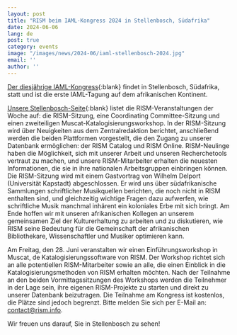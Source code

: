 ```yaml
---
layout: post
title: "RISM beim IAML-Kongress 2024 in Stellenbosch, Südafrika"
date: 2024-06-06
lang: de
post: true
category: events
image: "/images/news/2024-06/iaml-stellenbosch-2024.jpg"
email: ''
author: ''
---
```


[Der diesjährige IAML-Kongress](https://www.iaml.info/congresses/2024-stellenbosch){:blank} findet in Stellenbosch, Südafrika, statt und ist die erste IAML-Tagung auf dem afrikanischen Kontinent.

[Unsere Stellenbosch-Seite](https://rism.info/publications/iaml-congresses/2024.html){:blank} listet die RISM-Veranstaltungen der Woche auf: die RISM-Sitzung, eine Coordinating Committee-Sitzung und einen zweiteiligen Muscat-Katalogisierungsworkshop. In der RISM-Sitzung wird über Neuigkeiten aus dem Zentralredaktion berichtet, anschließend werden die beiden Plattformen vorgestellt, die den Zugang zu unserer Datenbank ermöglichen: der RISM Catalog und RISM Online. RISM-Neulinge haben die Möglichkeit, sich mit unserer Arbeit und unseren Recherchetools vertraut zu machen, und unsere RISM-Mitarbeiter erhalten die neuesten Informationen, die sie in ihre nationalen Arbeitsgruppen einbringen können. Die RISM-Sitzung wird mit einem Gastvortrag von Wilhelm Delport (Universität Kapstadt) abgeschlossen. Er wird uns über südafrikanische Sammlungen schriftlicher Musikquellen berichten, die noch nicht in RISM enthalten sind, und gleichzeitig wichtige Fragen dazu aufwerfen, wie schriftliche Musik manchmal inhärent ein koloniales Erbe mit sich bringt. Am Ende hoffen wir mit unseren afrikanischen Kollegen an unserem gemeinsamen Ziel der Kulturerhaltung zu arbeiten und zu diskutieren, wie RISM seine Bedeutung für die Gemeinschaft der afrikanischen Bibliothekare, Wissenschaftler und Musiker optimieren kann. 

Am Freitag, den 28. Juni veranstalten wir einen Einführungsworkshop in Muscat, de Katalogisierungssoftware von RISM. Der Workshop richtet sich an alle potentiellen RISM-Mitarbeiter sowie an alle, die einen Einblick in die Katalogisierungsmethoden von RISM erhalten möchten. Nach der Teilnahme an den beiden Vormittagssitzungen des Workshops werden die Teilnehmer in der Lage sein, ihre eigenen RISM-Projekte zu starten und direkt zu unserer Datenbank beizutragen. Die Teilnahme am Kongress ist kostenlos, die Plätze sind jedoch begrenzt. Bitte melden Sie sich per E-Mail an: [contact@rism.info](mailto:contact@rism.info). 

Wir freuen uns darauf, Sie in Stellenbosch zu sehen!
